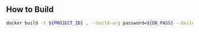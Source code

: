 ## How to Build

```sh
docker build -t ${PROJECT_ID} . --build-arg password=${DB_PASS} --build-arg host=${DB_HOST}
```
